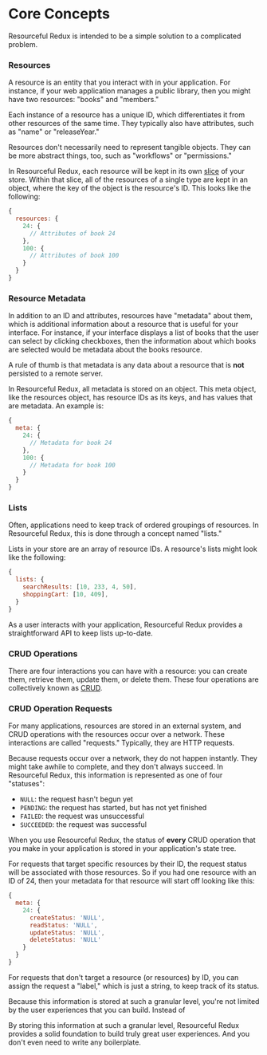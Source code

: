 # Core Concepts

Resourceful Redux is intended to be a simple solution to a complicated problem.

### Resources

A resource is an entity that you interact with in your application. For
instance, if your web application manages a public library, then you might have
two resources: "books" and "members."

Each instance of a resource has a unique ID, which differentiates it from other
resources of the same time. They typically also have attributes, such as "name"
or "releaseYear."

Resources don't necessarily need to represent tangible objects. They can be more
abstract things, too, such as "workflows" or "permissions."

In Resourceful Redux, each resource will be kept in its own
[slice](http://redux.js.org/docs/recipes/reducers/UsingCombineReducers.html) of
your store. Within that slice, all of the resources of a single type are kept in
an object, where the key of the object is the resource's ID. This looks like the
following:

```js
{
  resources: {
    24: {
      // Attributes of book 24
    },
    100: {
      // Attributes of book 100
    }
  }
}
```

### Resource Metadata

In addition to an ID and attributes, resources have "metadata" about them, which
is additional information about a resource that is useful for your interface.
For instance, if your interface displays a list of books that the user can
select by clicking checkboxes, then the information about which books are
selected would be metadata about the books resource.

A rule of thumb is that metadata is any data about a resource that is **not**
persisted to a remote server.

In Resourceful Redux, all metadata is stored on an object. This meta object,
like the resources object, has resource IDs as its keys, and has values that are
metadata. An example is:

```js
{
  meta: {
    24: {
      // Metadata for book 24
    },
    100: {
      // Metadata for book 100
    }
  }
}
```

### Lists

Often, applications need to keep track of ordered groupings of resources. In
Resourceful Redux, this is done through a concept named "lists."

Lists in your store are an array of resource IDs. A resource's lists might look
like the following:

```js
{
  lists: {
    searchResults: [10, 233, 4, 50],
    shoppingCart: [10, 409],
  }
}
```

As a user interacts with your application, Resourceful Redux provides a straightforward
API to keep lists up-to-date.

### CRUD Operations

There are four interactions you can have with a resource: you can create them,
retrieve them, update them, or delete them. These four operations are
collectively known as
[CRUD](https://en.wikipedia.org/wiki/Create,_read,_update_and_delete).

### CRUD Operation Requests

For many applications, resources are stored in an external system, and
CRUD operations with the resources occur over a network. These interactions are
called "requests." Typically, they are HTTP requests.

Because requests occur over a network, they do not happen instantly.
They might take awhile to complete, and they don't always succeed.
In Resourceful Redux, this information is represented as one of four "statuses":

- `NULL`: the request hasn't begun yet
- `PENDING`: the request has started, but has not yet finished
- `FAILED`: the request was unsuccessful
- `SUCCEEDED`: the request was successful

When you use Resourceful Redux, the status of **every** CRUD operation that you
make in your application is stored in your application's state tree.

For requests that target specific resources by their ID, the request status will
be associated with those resources. So if you had one resource with an ID of 24,
then your metadata for that resource will start off looking like this:

```js
{
  meta: {
    24: {
      createStatus: 'NULL',
      readStatus: 'NULL',
      updateStatus: 'NULL',
      deleteStatus: 'NULL'
    }
  }
}
```

For requests that don't target a resource (or resources) by ID, you can assign
the request a "label," which is just a string, to keep track of its status.

Because this information is stored at such a granular level, you're not limited
by the user experiences that you can build. Instead of

By storing this information at such a granular level, Resourceful Redux provides
a solid foundation to build truly great user experiences. And you don't even
need to write any boilerplate.
